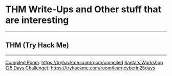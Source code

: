 # THM Write-Ups and Other stuff that are interesting
---
## THM (Try Hack Me)
---
[Compiled Room](TryHackMeWriteUps/THMCompiled/THMCOmpiled.md): https://tryhackme.com/room/compiled
[Santa's Workshop (25 Days Challenge)](TryHackMeWriteUps/25Days/SantaWorkshop/SantaWorkshop.md): https://tryhackme.com/room/learncyberin25days